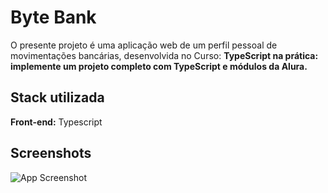 
# Byte Bank

O presente projeto é uma aplicação web de um perfil pessoal de movimentações bancárias, desenvolvida no Curso: **TypeScript na prática: implemente um projeto completo com TypeScript e módulos da Alura.**


## Stack utilizada

**Front-end:** Typescript




## Screenshots

![App Screenshot](https://i.ibb.co/QPq1pY2/Screenshot-20.png)

